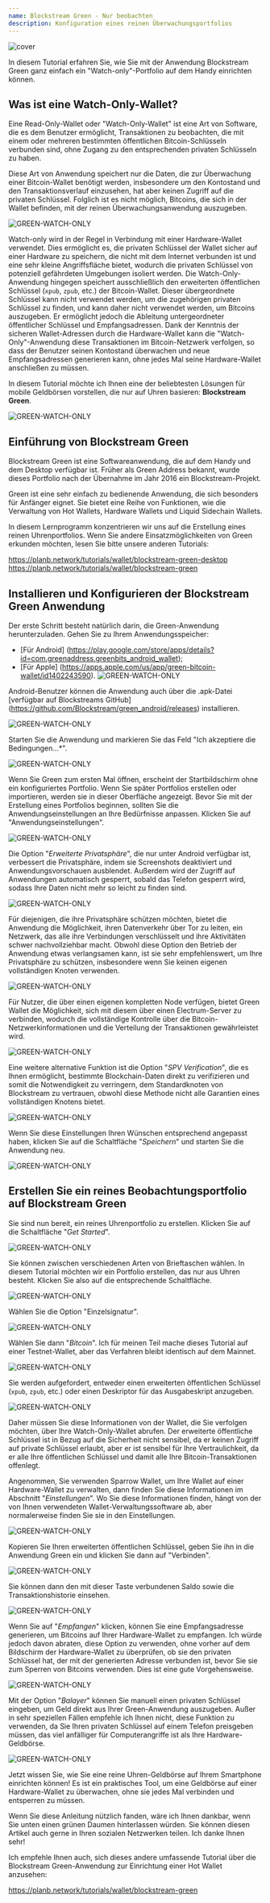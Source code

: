 ```yaml
---
name: Blockstream Green - Nur beobachten
description: Konfiguration eines reinen Überwachungsportfolios
---
```

![cover](assets/cover.webp)

In diesem Tutorial erfahren Sie, wie Sie mit der Anwendung Blockstream Green ganz einfach ein "Watch-only"-Portfolio auf dem Handy einrichten können.

## Was ist eine Watch-Only-Wallet?

Eine Read-Only-Wallet oder "Watch-Only-Wallet" ist eine Art von Software, die es dem Benutzer ermöglicht, Transaktionen zu beobachten, die mit einem oder mehreren bestimmten öffentlichen Bitcoin-Schlüsseln verbunden sind, ohne Zugang zu den entsprechenden privaten Schlüsseln zu haben.

Diese Art von Anwendung speichert nur die Daten, die zur Überwachung einer Bitcoin-Wallet benötigt werden, insbesondere um den Kontostand und den Transaktionsverlauf einzusehen, hat aber keinen Zugriff auf die privaten Schlüssel. Folglich ist es nicht möglich, Bitcoins, die sich in der Wallet befinden, mit der reinen Überwachungsanwendung auszugeben.

![GREEN-WATCH-ONLY](assets/fr/01.webp)

Watch-only wird in der Regel in Verbindung mit einer Hardware-Wallet verwendet. Dies ermöglicht es, die privaten Schlüssel der Wallet sicher auf einer Hardware zu speichern, die nicht mit dem Internet verbunden ist und eine sehr kleine Angriffsfläche bietet, wodurch die privaten Schlüssel von potenziell gefährdeten Umgebungen isoliert werden. Die Watch-Only-Anwendung hingegen speichert ausschließlich den erweiterten öffentlichen Schlüssel (`xpub`, `zpub`, etc.) der Bitcoin-Wallet. Dieser übergeordnete Schlüssel kann nicht verwendet werden, um die zugehörigen privaten Schlüssel zu finden, und kann daher nicht verwendet werden, um Bitcoins auszugeben. Er ermöglicht jedoch die Ableitung untergeordneter öffentlicher Schlüssel und Empfangsadressen. Dank der Kenntnis der sicheren Wallet-Adressen durch die Hardware-Wallet kann die "Watch-Only"-Anwendung diese Transaktionen im Bitcoin-Netzwerk verfolgen, so dass der Benutzer seinen Kontostand überwachen und neue Empfangsadressen generieren kann, ohne jedes Mal seine Hardware-Wallet anschließen zu müssen.

In diesem Tutorial möchte ich Ihnen eine der beliebtesten Lösungen für mobile Geldbörsen vorstellen, die nur auf Uhren basieren: **Blockstream Green**.

![GREEN-WATCH-ONLY](assets/fr/02.webp)

## Einführung von Blockstream Green

Blockstream Green ist eine Softwareanwendung, die auf dem Handy und dem Desktop verfügbar ist. Früher als Green Address bekannt, wurde dieses Portfolio nach der Übernahme im Jahr 2016 ein Blockstream-Projekt.

Green ist eine sehr einfach zu bedienende Anwendung, die sich besonders für Anfänger eignet. Sie bietet eine Reihe von Funktionen, wie die Verwaltung von Hot Wallets, Hardware Wallets und Liquid Sidechain Wallets.

In diesem Lernprogramm konzentrieren wir uns auf die Erstellung eines reinen Uhrenportfolios. Wenn Sie andere Einsatzmöglichkeiten von Green erkunden möchten, lesen Sie bitte unsere anderen Tutorials:

https://planb.network/tutorials/wallet/blockstream-green-desktop
https://planb.network/tutorials/wallet/blockstream-green
## Installieren und Konfigurieren der Blockstream Green Anwendung

Der erste Schritt besteht natürlich darin, die Green-Anwendung herunterzuladen. Gehen Sie zu Ihrem Anwendungsspeicher:

- [Für Android] (https://play.google.com/store/apps/details?id=com.greenaddress.greenbits_android_wallet);
- [Für Apple] (https://apps.apple.com/us/app/green-bitcoin-wallet/id1402243590).
![GREEN-WATCH-ONLY](assets/fr/03.webp)

Android-Benutzer können die Anwendung auch über die .apk-Datei [verfügbar auf Blockstreams GitHub] (https://github.com/Blockstream/green_android/releases) installieren.

![GREEN-WATCH-ONLY](assets/fr/04.webp)

Starten Sie die Anwendung und markieren Sie das Feld "Ich akzeptiere die Bedingungen...*".

![GREEN-WATCH-ONLY](assets/fr/05.webp)

Wenn Sie Green zum ersten Mal öffnen, erscheint der Startbildschirm ohne ein konfiguriertes Portfolio. Wenn Sie später Portfolios erstellen oder importieren, werden sie in dieser Oberfläche angezeigt. Bevor Sie mit der Erstellung eines Portfolios beginnen, sollten Sie die Anwendungseinstellungen an Ihre Bedürfnisse anpassen. Klicken Sie auf "Anwendungseinstellungen".

![GREEN-WATCH-ONLY](assets/fr/06.webp)

Die Option "*Erweiterte Privatsphäre*", die nur unter Android verfügbar ist, verbessert die Privatsphäre, indem sie Screenshots deaktiviert und Anwendungsvorschauen ausblendet. Außerdem wird der Zugriff auf Anwendungen automatisch gesperrt, sobald das Telefon gesperrt wird, sodass Ihre Daten nicht mehr so leicht zu finden sind.

![GREEN-WATCH-ONLY](assets/fr/07.webp)

Für diejenigen, die ihre Privatsphäre schützen möchten, bietet die Anwendung die Möglichkeit, ihren Datenverkehr über Tor zu leiten, ein Netzwerk, das alle ihre Verbindungen verschlüsselt und ihre Aktivitäten schwer nachvollziehbar macht. Obwohl diese Option den Betrieb der Anwendung etwas verlangsamen kann, ist sie sehr empfehlenswert, um Ihre Privatsphäre zu schützen, insbesondere wenn Sie keinen eigenen vollständigen Knoten verwenden.

![GREEN-WATCH-ONLY](assets/fr/08.webp)

Für Nutzer, die über einen eigenen kompletten Node verfügen, bietet Green Wallet die Möglichkeit, sich mit diesem über einen Electrum-Server zu verbinden, wodurch die vollständige Kontrolle über die Bitcoin-Netzwerkinformationen und die Verteilung der Transaktionen gewährleistet wird.

![GREEN-WATCH-ONLY](assets/fr/09.webp)

Eine weitere alternative Funktion ist die Option "*SPV Verification*", die es Ihnen ermöglicht, bestimmte Blockchain-Daten direkt zu verifizieren und somit die Notwendigkeit zu verringern, dem Standardknoten von Blockstream zu vertrauen, obwohl diese Methode nicht alle Garantien eines vollständigen Knotens bietet.

![GREEN-WATCH-ONLY](assets/fr/10.webp)

Wenn Sie diese Einstellungen Ihren Wünschen entsprechend angepasst haben, klicken Sie auf die Schaltfläche "*Speichern*" und starten Sie die Anwendung neu.

![GREEN-WATCH-ONLY](assets/fr/11.webp)

## Erstellen Sie ein reines Beobachtungsportfolio auf Blockstream Green

Sie sind nun bereit, ein reines Uhrenportfolio zu erstellen. Klicken Sie auf die Schaltfläche "*Get Started*".

![GREEN-WATCH-ONLY](assets/fr/12.webp)

Sie können zwischen verschiedenen Arten von Brieftaschen wählen. In diesem Tutorial möchten wir ein Portfolio erstellen, das nur aus Uhren besteht. Klicken Sie also auf die entsprechende Schaltfläche.

![GREEN-WATCH-ONLY](assets/fr/13.webp)

Wählen Sie die Option "Einzelsignatur".

![GREEN-WATCH-ONLY](assets/fr/14.webp)

Wählen Sie dann "*Bitcoin*". Ich für meinen Teil mache dieses Tutorial auf einer Testnet-Wallet, aber das Verfahren bleibt identisch auf dem Mainnet.

![GREEN-WATCH-ONLY](assets/fr/15.webp)

Sie werden aufgefordert, entweder einen erweiterten öffentlichen Schlüssel (`xpub`, `zpub`, etc.) oder einen Deskriptor für das Ausgabeskript anzugeben.

![GREEN-WATCH-ONLY](assets/fr/16.webp)

Daher müssen Sie diese Informationen von der Wallet, die Sie verfolgen möchten, über Ihre Watch-Only-Wallet abrufen. Der erweiterte öffentliche Schlüssel ist in Bezug auf die Sicherheit nicht sensibel, da er keinen Zugriff auf private Schlüssel erlaubt, aber er ist sensibel für Ihre Vertraulichkeit, da er alle Ihre öffentlichen Schlüssel und damit alle Ihre Bitcoin-Transaktionen offenlegt.

Angenommen, Sie verwenden Sparrow Wallet, um Ihre Wallet auf einer Hardware-Wallet zu verwalten, dann finden Sie diese Informationen im Abschnitt "*Einstellungen*". Wo Sie diese Informationen finden, hängt von der von Ihnen verwendeten Wallet-Verwaltungssoftware ab, aber normalerweise finden Sie sie in den Einstellungen.

![GREEN-WATCH-ONLY](assets/fr/17.webp)

Kopieren Sie Ihren erweiterten öffentlichen Schlüssel, geben Sie ihn in die Anwendung Green ein und klicken Sie dann auf "Verbinden".

![GREEN-WATCH-ONLY](assets/fr/18.webp)

Sie können dann den mit dieser Taste verbundenen Saldo sowie die Transaktionshistorie einsehen.

![GREEN-WATCH-ONLY](assets/fr/19.webp)

Wenn Sie auf "*Empfangen*" klicken, können Sie eine Empfangsadresse generieren, um Bitcoins auf Ihrer Hardware-Wallet zu empfangen. Ich würde jedoch davon abraten, diese Option zu verwenden, ohne vorher auf dem Bildschirm der Hardware-Wallet zu überprüfen, ob sie den privaten Schlüssel hat, der mit der generierten Adresse verbunden ist, bevor Sie sie zum Sperren von Bitcoins verwenden. Dies ist eine gute Vorgehensweise.

![GREEN-WATCH-ONLY](assets/fr/20.webp)

Mit der Option "*Balayer*" können Sie manuell einen privaten Schlüssel eingeben, um Geld direkt aus Ihrer Green-Anwendung auszugeben. Außer in sehr speziellen Fällen empfehle ich Ihnen nicht, diese Funktion zu verwenden, da Sie Ihren privaten Schlüssel auf einem Telefon preisgeben müssen, das viel anfälliger für Computerangriffe ist als Ihre Hardware-Geldbörse.

![GREEN-WATCH-ONLY](assets/fr/21.webp)

Jetzt wissen Sie, wie Sie eine reine Uhren-Geldbörse auf Ihrem Smartphone einrichten können! Es ist ein praktisches Tool, um eine Geldbörse auf einer Hardware-Wallet zu überwachen, ohne sie jedes Mal verbinden und entsperren zu müssen.

Wenn Sie diese Anleitung nützlich fanden, wäre ich Ihnen dankbar, wenn Sie unten einen grünen Daumen hinterlassen würden. Sie können diesen Artikel auch gerne in Ihren sozialen Netzwerken teilen. Ich danke Ihnen sehr!

Ich empfehle Ihnen auch, sich dieses andere umfassende Tutorial über die Blockstream Green-Anwendung zur Einrichtung einer Hot Wallet anzusehen:

https://planb.network/tutorials/wallet/blockstream-green